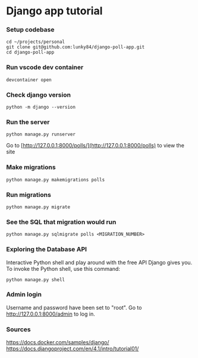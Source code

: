 # Django app tutorial

### Setup codebase

```shell
cd ~/projects/personal
git clone git@github.com:lunky84/django-poll-app.git
cd django-poll-app
```

### Run vscode dev container

```shell
devcontainer open
```

### Check django version
```shell
python -m django --version
```

### Run the server

```shell
python manage.py runserver
```

Go to [http://127.0.0.1:8000/polls/](http://127.0.0.1:8000/polls) to view the site

### Make migrations

```shell
python manage.py makemigrations polls
```

### Run migrations

```shell
python manage.py migrate
```

### See the SQL that migration would run

```shell
python manage.py sqlmigrate polls <MIGRATION_NUMBER>
```

### Exploring the Database API

Interactive Python shell and play around with the free API Django gives you. To invoke the Python shell, use this command:

```shell
python manage.py shell
```

### Admin login

Username and password have been set to "root". Go to http://127.0.0.1:8000/admin to log in.

### Sources

https://docs.docker.com/samples/django/
https://docs.djangoproject.com/en/4.1/intro/tutorial01/
